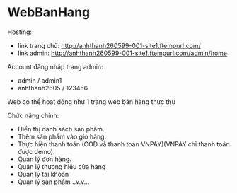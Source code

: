 # WebBanHang

Hosting:
- link trang chủ: http://anhthanh260599-001-site1.ftempurl.com/
- link admin: http://anhthanh260599-001-site1.ftempurl.com/admin/home

Account đăng nhập trang admin:
  - admin / admin1
  - anhthanh2605 / 123456

Web có thể hoạt động như 1 trang web bán hàng thực thụ

Chức năng chính:
- Hiển thị danh sách sản phẩm.
- Thêm sản phẩm vào giỏ hàng.
- Thực hiện thanh toán (COD và thanh toán VNPAY)(VNPAY chỉ thanh toán được demo).
- Quản lý đơn hàng.
- Quản lý thương hiệu cửa hàng
- Quản lý tài khoản
- Quản lý sản phẩm
..v.v...
